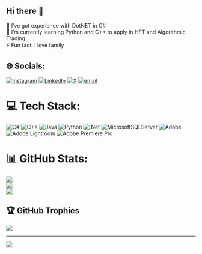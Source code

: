 ## Hi there 👋

🔭 I’ve got experience with DotNET in C# </br>
🌱 I’m currently learning Python and C++ to apply in HFT and Algorithmic Trading </br>
⚡ Fun fact: I love family


## 🌐 Socials:
[![Instagram](https://img.shields.io/badge/Instagram-%23E4405F.svg?logo=Instagram&logoColor=white)](https://instagram.com/iktheplug) [![LinkedIn](https://img.shields.io/badge/LinkedIn-%230077B5.svg?logo=linkedin&logoColor=white)](https://linkedin.com/in/SolomonOnugha) [![X](https://img.shields.io/badge/X-black.svg?logo=X&logoColor=white)](https://x.com/iktheplug) [![email](https://img.shields.io/badge/Email-D14836?logo=gmail&logoColor=white)](mailto:ionugha97@gmail.com) 

# 💻 Tech Stack:
![C#](https://img.shields.io/badge/c%23-%23239120.svg?style=for-the-badge&logo=csharp&logoColor=white) ![C++](https://img.shields.io/badge/c++-%2300599C.svg?style=for-the-badge&logo=c%2B%2B&logoColor=white) ![Java](https://img.shields.io/badge/java-%23ED8B00.svg?style=for-the-badge&logo=openjdk&logoColor=white) ![Python](https://img.shields.io/badge/python-3670A0?style=for-the-badge&logo=python&logoColor=ffdd54) ![.Net](https://img.shields.io/badge/.NET-5C2D91?style=for-the-badge&logo=.net&logoColor=white) ![MicrosoftSQLServer](https://img.shields.io/badge/Microsoft%20SQL%20Server-CC2927?style=for-the-badge&logo=microsoft%20sql%20server&logoColor=white) ![Adobe](https://img.shields.io/badge/adobe-%23FF0000.svg?style=for-the-badge&logo=adobe&logoColor=white) ![Adobe Lightroom](https://img.shields.io/badge/Adobe%20Lightroom-31A8FF.svg?style=for-the-badge&logo=Adobe%20Lightroom&logoColor=white) ![Adobe Premiere Pro](https://img.shields.io/badge/Adobe%20Premiere%20Pro-9999FF.svg?style=for-the-badge&logo=Adobe%20Premiere%20Pro&logoColor=white)
# 📊 GitHub Stats:
![](https://github-readme-stats.vercel.app/api?username=iktheplug&theme=calm_pink&hide_border=false&include_all_commits=false&count_private=false)<br/>
![](https://nirzak-streak-stats.vercel.app/?user=iktheplug&theme=calm_pink&hide_border=false)<br/>
![](https://github-readme-stats.vercel.app/api/top-langs/?username=iktheplug&theme=calm_pink&hide_border=false&include_all_commits=false&count_private=false&layout=compact)

## 🏆 GitHub Trophies
![](https://github-profile-trophy.vercel.app/?username=iktheplug&theme=radical&no-frame=false&no-bg=true&margin-w=4)

---
[![](https://visitcount.itsvg.in/api?id=iktheplug&icon=0&color=0)](https://visitcount.itsvg.in)

<!-- Proudly created with GPRM ( https://gprm.itsvg.in ) -->
